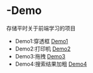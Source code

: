 # -Demo
存储平时关于前端学习的项目

- Demo1:穿透框 [Demo1](https://tosmaller.github.io/JSDemo/demo1%EF%BC%9A%E7%A9%BF%E9%80%8F%E6%A1%86/Transfer.html)
- Demo2:打印机 [Demo2](https://tosmaller.github.io/JSDemo/demo2%EF%BC%9A%E6%89%93%E5%AD%97%E6%9C%BA%EF%BC%88%E7%BA%AFCss%EF%BC%89/typing.html)
- Demo3:拖拽 [Demo3](https://tosmaller.github.io/JSDemo/demo3%EF%BC%9A%E6%8B%96%E6%8B%BD/draw.html)
- Demo4:搜索结果加粗 [Demo4](https://tosmaller.github.io/JSDemo/demo3%EF%BC%9A%E6%8B%96%E6%8B%BD/draw.html)
            
